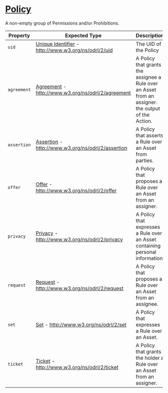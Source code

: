 # [Policy](https://www.w3.org/TR/odrl-vocab/#term-Policy)

A non-empty group of Permissions and/or Prohibitions.

Property | Expected Type | Description
---------|---------------|------------
`uid` | [Unique Identifier](https://www.w3.org/TR/odrl-vocab/#term-uid) - http://www.w3.org/ns/odrl/2/uid | The UID of the Policy
`agreement` | [Agreement](https://www.w3.org/TR/odrl-vocab/#term-agreement) - http://www.w3.org/ns/odrl/2/agreement | A Policy that grants the assignee a Rule over an Asset from an assigner. the output of the Action.
`assertion`| [Assertion](https://www.w3.org/TR/odrl-vocab/#term-assertion) - http://www.w3.org/ns/odrl/2/assertion | A Policy that asserts a Rule over an Asset from parties.
`offer`| [Offer](https://www.w3.org/TR/odrl-vocab/#term-offer) - http://www.w3.org/ns/odrl/2/offer | A Policy that proposes a Rule over an Asset from an assigner.
`privacy`| [Privacy](https://www.w3.org/TR/odrl-vocab/#term-privacy) - http://www.w3.org/ns/odrl/2/privacy | A Policy that expresses a Rule over an Asset containing personal information.
`request`| [Request](https://www.w3.org/TR/odrl-vocab/#term-request) - http://www.w3.org/ns/odrl/2/request | A Policy that proposes a Rule over an Asset from an assignee.
`set`| [Set](https://www.w3.org/TR/odrl-vocab/#term-set) - http://www.w3.org/ns/odrl/2/set | A Policy that expresses a Rule over an Asset.
`ticket`| [Ticket](https://www.w3.org/TR/odrl-vocab/#term-ticket) - http://www.w3.org/ns/odrl/2/ticket | A Policy that grants the holder a Rule over an Asset from an assigner.